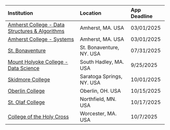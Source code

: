 
| **Institution** | **Location** | **App Deadline** |
| :----       | :---       | :--- |
| [Amherst College - Data Structures &amp; Algorithms](#amherst-data) |Amherst, MA. USA | 03/01/2025 |
| [Amherst College - Systems](#amherst-systems) |Amherst, MA. USA | 03/01/2025 |
| [St. Bonaventure](#st-bonaventure) | St. Bonaventure, NY. USA | 07/31/2025 |
| [Mount Holyoke College - Data Science](#mount-holyoke-data) | South Hadley, MA. USA | 9/25/2025 |
| [Skidmore College](#skidmore) | Saratoga Springs, NY. USA | 10/01/2025 |
| [Oberlin College](#oberlin) | Oberlin, OH. USA | 10/15/2025 |
| [St. Olaf College](#st-olaf) | Northfield, MN. USA | 10/17/2025 |
| [College of the Holy Cross](#holycross) | Worcester, MA. USA | 10/7/2025 |